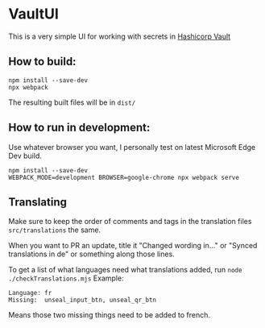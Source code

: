 # VaultUI

This is a very simple UI for working with secrets in [Hashicorp Vault](https://www.hashicorp.com/products/vault)

## How to build:
```
npm install --save-dev
npx webpack
```
The resulting built files will be in `dist/`

## How to run in development:
Use whatever browser you want, I personally test on latest Microsoft Edge Dev build.
```
npm install --save-dev
WEBPACK_MODE=development BROWSER=google-chrome npx webpack serve
```

## Translating
Make sure to keep the order of comments and tags in the translation files `src/translations` the same.

When you want to PR an update, title it "Changed wording in..." or "Synced translations in de" or something along those lines.

To get a list of what languages need what translations added, run `node ./checkTranslations.mjs`
Example:
```
Language: fr
Missing:  unseal_input_btn, unseal_qr_btn
```
Means those two missing things need to be added to french.